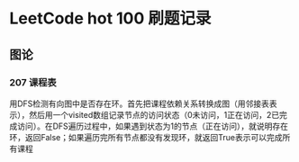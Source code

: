 # LeetCode hot 100 刷题记录

## 图论
### 207 课程表
用DFS检测有向图中是否存在环。首先把课程依赖关系转换成图（用邻接表表示），然后用一个visited数组记录节点的访问状态（0未访问，1正在访问，2已完成访问）。在DFS遍历过程中，如果遇到状态为1的节点（正在访问），就说明存在环，返回False；如果遍历完所有节点都没有发现环，就返回True表示可以完成所有课程
